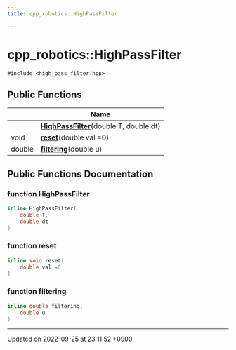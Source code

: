 ```yaml
---
title: cpp_robotics::HighPassFilter

---
```


# cpp_robotics::HighPassFilter






`#include <high_pass_filter.hpp>`

## Public Functions

|                | Name           |
| -------------- | -------------- |
| | **[HighPassFilter](/cpp_robotics_core/doxybook/Classes/classcpp__robotics_1_1HighPassFilter/#function-highpassfilter)**(double T, double dt) |
| void | **[reset](/cpp_robotics_core/doxybook/Classes/classcpp__robotics_1_1HighPassFilter/#function-reset)**(double val =0) |
| double | **[filtering](/cpp_robotics_core/doxybook/Classes/classcpp__robotics_1_1HighPassFilter/#function-filtering)**(double u) |

## Public Functions Documentation

### function HighPassFilter

```cpp
inline HighPassFilter(
    double T,
    double dt
)
```


### function reset

```cpp
inline void reset(
    double val =0
)
```


### function filtering

```cpp
inline double filtering(
    double u
)
```


-------------------------------

Updated on 2022-09-25 at 23:11:52 +0900